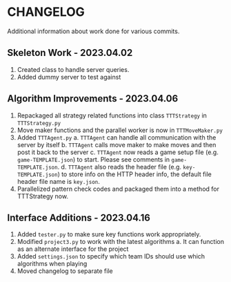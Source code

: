 # CHANGELOG

Additional information about work done for various commits.

## Skeleton Work - 2023.04.02

1. Created class to handle server queries.
2. Added dummy server to test against

## Algorithm Improvements - 2023.04.06

1. Repackaged all strategy related functions into class `TTTStrategy` in `TTTStrategy.py`
2. Move maker functions and the parallel worker is now in `TTTMoveMaker.py`
3. Added `TTTAgent.py`
    a. `TTTAgent` can handle all communication with the server by itself
    b. `TTTAgent` calls move maker to make moves and then post it back to the server 
    c. `TTTAgent` now reads a game setup file (e.g. `game-TEMPLATE.json`) to start. Please see comments in `game-TEMPLATE.json`.
    d. `TTTAgent` also reads the header file (e.g. `key-TEMPLATE.json`) to store info on the HTTP header info, the default file header file name is `key.json`.
4. Parallelized pattern check codes and packaged them into a method for TTTStrategy now.

## Interface Additions - 2023.04.16

1. Added `tester.py` to make sure key functions work appropriately.
2. Modified `project3.py` to work with the latest algorithms
    a. It can function as an alternate interface for the project
3. Added `settings.json` to specify which team IDs should use which algorithms when playing
4. Moved changelog to separate file
